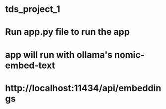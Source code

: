 # tds_project_1
# Run app.py file to run the app
# app will run with ollama's nomic-embed-text
# http://localhost:11434/api/embeddings
